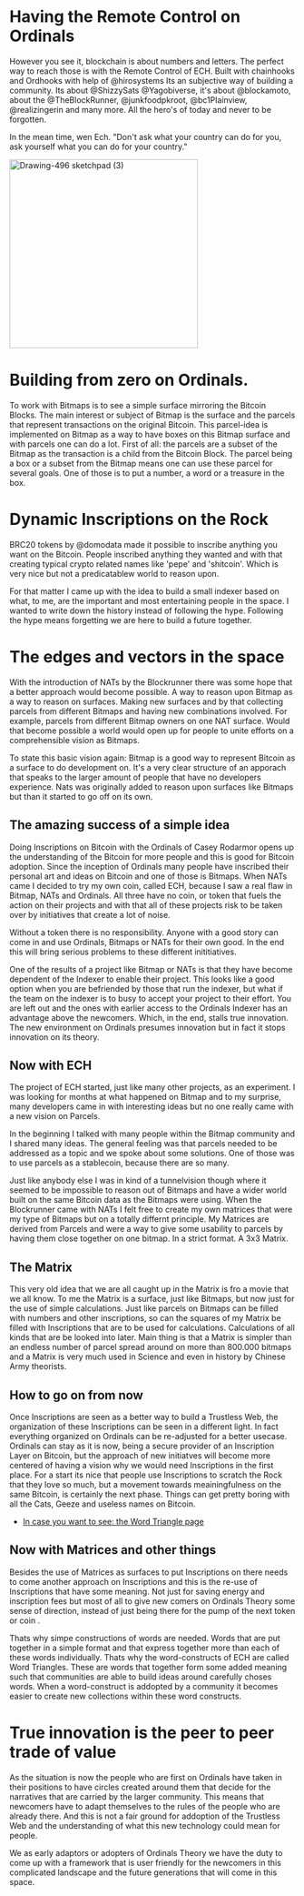 # Having the Remote Control on Ordinals

However you see it, blockchain is about numbers and letters. The perfect way to reach those is with the Remote Control of ECH. Built with chainhooks and Ordhooks with help of 
@hirosystems
Its an subjective way of building a community. Its about @ShizzySats @Yagobiverse, it's about @blockamoto, about the @TheBlockRunner, @junkfoodpkroot, @bc1Plainview, @realizingerin and many more. All the hero's of today and never to be forgotten.

In the mean time, wen Ech. "Don't ask what your country can do for you, ask yourself what you can do for your country."


<img width="332" alt="Drawing-496 sketchpad (3)" src="https://github.com/wiard/punkbank/assets/900114/e273d1d4-f9a4-4e1a-83be-42b01bfff2ad">

# Building from zero on Ordinals.

To work with Bitmaps is to see a simple surface mirroring the Bitcoin Blocks. The main interest or subject of Bitmap is the surface and the parcels that represent transactions on the original Bitcoin. This parcel-idea is implemented on Bitmap as a way to have boxes on this Bitmap surface and with parcels one can do a lot. 
First of all: the parcels are a subset of the Bitmap as the transaction is a child from the Bitcoin Block. The parcel being a box or a subset from the Bitmap means one can use these parcel for several goals. One of those is to put a number, a word or a treasure in the box.

# Dynamic Inscriptions on the Rock 

BRC20 tokens by @domodata made it possible to inscribe anything you want on the Bitcoin. People inscribed anything they wanted and with that creating typical crypto related names like 'pepe' and 'shitcoin'. Which is very nice but not a predicatablew world to reason upon. 

For that matter I came up with the idea to build a small indexer based on what, to me, are the important and most entertaining people in the space. I wanted to write down the history instead of following the hype. Following the hype means forgetting we are here to build a future together.

# The edges and vectors in the space 

With the introduction of NATs by the Blockrunner there was some hope that a better approach would become possible. A way to reason upon Bitmap as a way to reason on surfaces. Making new surfaces and by that collecting parcels from different Bitmaps and having new combinations involved. For example, parcels from different Bitmap owners on one NAT surface. Would that become possible a world would open up for people to unite efforts on a comprehensible vision as Bitmaps.

To state this basic vision again: Bitmap is a good way to represent Bitcoin as a surface to do development on. It's a very clear structure of an apporach that speaks to the larger amount of people that have no developers experience. Nats was originally added to reason upon surfaces like Bitmaps but than it started to go off on its own.

## The amazing success of a simple idea

Doing Inscriptions on Bitcoin with the Ordinals of Casey Rodarmor opens up the understanding of the Bitcoin for more people and this is good for Bitcoin adoption. Since the inception of Ordinals many people have inscribed their personal art and ideas on Bitcoin and one of those is Bitmaps. 
When NATs came I decided to try my own coin, called ECH, because I saw a real flaw in Bitmap, NATs and Ordinals. All three have no coin, or token that fuels the action on their projects and with that all of these projects risk to be taken over by initiatives that create a lot of noise. 

Without a token there is no responsibility. Anyone with a good story can come in and use Ordinals, Bitmaps or NATs for their own good. In the end this will bring serious problems to these different inititiatives.

One of the results of a project like Bitmap or NATs is that they have become dependent of the Indexer to enable their project. This looks like a good option when you are befriended by those that run the indexer, but what if the team on the indexer is to busy to accept your project to their effort. You are left out and the ones with earlier access to the Ordinals Indexer has an advantage above the newcomers. Which, in the end, stalls true innovation. The new environment on Ordinals presumes innovation but in fact it stops innovation on its theory.

## Now with ECH

The project of ECH started, just like many other projects, as an experiment. I was looking for months at what happened on Bitmap and to my surprise, many developers came in with interesting ideas but no one really came with a new vision on Parcels. 

In the beginning I talked with many people within the Bitmap community and I shared many ideas. The general feeling was that parcels needed to be addressed as a topic and we spoke about some solutions. One of those was to use parcels as a stablecoin, because there are so many.

Just like anybody else I was in kind of a tunnelvision though where it seemed to be impossible to reason out of Bitmaps and have a wider world built on the same Bitcoin data as the Bitmaps were using. When the Blockrunner came with NATs I felt free to create my own matrices that were my type of Bitmaps but on a totally differnt principle. My Matrices are derived from Parcels and were a way to give some usability to parcels by having them close together on one bitmap. In a strict format. A 3x3 Matrix.

## The Matrix

This very old idea that we are all caught up in the Matrix is fro a movie that we all know. To me the Matrix is a surface, just like Bitmaps, but now just for the use of simple calculations. Just like parcels on Bitmaps can be filled with numbers and other inscriptions, so can the squares of my Matrix be filled with Inscriptions that are to be used for calculations. Calculations of all kinds that are be looked into later. 
Main thing is that a Matrix is simpler than an endless number of parcel spread around on more than 800.000 bitmaps and a Matrix is very much used in Science and even in history by Chinese Army theorists.

## How to go on from now

Once Inscriptions are seen as a better way to build a Trustless Web, the organization of these Inscriptions can be seen in a different light. In fact everything organized on Ordinals can be re-adjusted for a better usecase. Ordinals can stay as it is now, being a secure provider of an Inscription Layer on Bitcoin, but the approach of new initiatves will become more centered of having a vision why we would need Inscriptions in the first place. 
For a start its nice that people use Inscriptions to scratch the Rock that they love so much, but a movement towards meainingfulness on the same Bitcoin, is certainly the next phase. Things can get pretty boring with all the Cats, Geeze and useless names on Bitcoin. 

- [In case you want to see: the Word Triangle page](docs/wordtriangles.md)

## Now with Matrices and other things

Besides the use of Matrices as surfaces to put Inscriptions on there needs to come another approach on Inscriptions and this is the re-use of Inscriptions that have some meaning. Not just for saving energy and inscription fees but most of all to give new comers on Ordinals Theory some sense of direction, instead of just being there for the pump of the next token or coin .

Thats why simpe constructions of words are needed. Words that are put together in a simple format and that express together more than each of these words individually. Thats why the word-constructs of ECH are called Word Triangles. These are words that together form some added meaning such that communities are able to build ideas around carefully choses words. When a word-construct is addopted by a community it becomes easier to create new collections within these word constructs. 



# True innovation is the peer to peer trade of value

As the situation is now the people who are first on Ordinals have taken in their positions to have circles created around them that decide for the narratives that are carried by the larger community. This means that newcomers have to adapt themselves to the rules of the people who are already there. And this is not a fair ground for addoption of the Trustless Web and the understanding of what this new technology could mean for people.

We as early adaptors or adopters of Ordinals Theory we have the duty to come up with a framework that is user friendly for the newcomers in this complicated landscape and the future generations that will come in this space.



